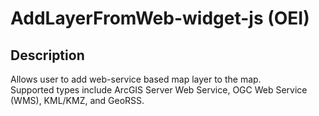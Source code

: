 # AddLayerFromWeb-widget-js (OEI)

## Description
Allows user to add web-service based map layer to the map.  
Supported types include ArcGIS Server Web Service, OGC Web Service (WMS), KML/KMZ, and GeoRSS. 